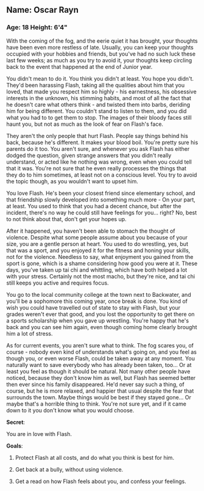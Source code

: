 ## Name: Oscar Rayn
### Age: 18 Height: 6'4"

With the coming of the fog, and the eerie quiet it has brought, your thoughts
have been even more restless of late. Usually, you can keep your thoughts
occupied with your hobbies and friends, but you've had no such luck these last
few weeks; as much as you try to avoid it, your thoughts keep circling back to
the event that happened at the end of Junior year.

You didn't mean to do it. You think you didn't at least. You hope you didn't.
They'd been harassing Flash, taking all the qualities about him that you loved,
that made you respect him so highly - his earnestness, his obsessive interests
in the unknown, his stimming habits, and most of all the fact that he doesn't
care what others think - and twisted them into barbs, deriding him for being
different. You couldn't stand to listen to them, and you did what you had to to
get them to stop. The images of their bloody faces still haunt you, but not as
much as the look of fear on Flash's face.

They aren't the only people that hurt Flash. People say things behind his back,
because he's different. It makes your blood boil. You're pretty sure his
parents do it too. You aren't sure, and whenever you ask Flash has either
dodged the question, given strange answers that you didn't really understand,
or acted like he nothing was wrong, even when you could tell that it was.
You're not sure that he even really processes the things that they do to him
sometimes, at least not on a conscious level. You try to avoid the topic
though, as you wouldn't want to upset him.

You love Flash. He's been your closest friend since elementary school, and that
friendship slowly developed into something much more - On your part, at least.
You used to think that you had a decent chance, but after the incident, there's
no way he could still have feelings for you... right? No, best to not think
about that, don't get your hopes up.

After it happened, you haven't been able to stomach the thought of violence.
Despite what some people assume about you because of your size, you are
a gentle person at heart. You used to do wrestling, yes, but that was a sport,
and you enjoyed it for the fitness and honing your skills, not for the
violence. Needless to say, what enjoyment you gained from the sport is gone,
which is a shame considering how good you were at it. These days, you've taken
up tai chi and whittling, which have both helped a lot with your stress.
Certainly not the most macho, but they're nice, and tai chi still keeps you
active and requires focus.

You go to the local community college at the town next to Backwater, and you'll
be a sophomore this coming year, once break is done. You kind of wish you could
have travelled out of state to stay with Flash, but your grades weren't ever
that good, and you lost the opportunity to get there on a sports scholarship
when you gave up wrestling. You're happy that he's back and you can see him
again, even though coming home clearly brought him a lot of stress.

As for current events, you aren't sure what to think. The fog scares you, of
course - nobody even kind of understands what's going on, and you feel as
though you, or even worse Flash, could be taken away at any moment. You
naturally want to save everybody who has already been taken, too... Or at least
you feel as though it should be natural. Not many other people have noticed,
because they don't know him as well, but Flash has seemed better then ever
since his family disappeared. He'd never say such a thing, of course, but he is
more relaxed, and happier that usual despite the fear that surrounds the town.
Maybe things would be best if they stayed gone... Or maybe that's a horrible
thing to think. You're not sure yet, and if it came down to it you don't know
what you would choose.

**Secret**:

You are in love with Flash.

**Goals**:

1. Protect Flash at all costs, and do what you think is best for him.

2. Get back at a bully, without using violence.

3. Get a read on how Flash feels about you, and confess your feelings.
